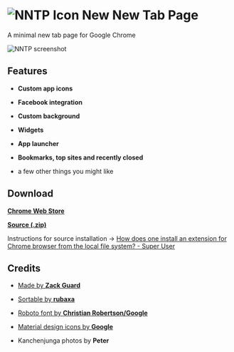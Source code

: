 # ![NNTP Icon](http://i.imgur.com/MuaXyc8.png) New New Tab Page

A minimal new tab page for Google Chrome

![NNTP screenshot](http://i.imgur.com/Ms0H1Qj.png)

## Features

+ **Custom app icons**

+ **Facebook integration**

+ **Custom background**

+ **Widgets**

+ **App launcher**

+ **Bookmarks, top sites and recently closed**

+ a few other things you might like

## Download

[**Chrome Web Store**](https://chrome.google.com/webstore/detail/new-new-tab-page/nndegnhfodohkemfnmalamgebofbgjcc)

[**Source (.zip)**](https://github.com/z-------------/New-New-Tab-Page/archive/master.zip)

Instructions for source installation -> [How does one install an extension for Chrome browser from the local file system? - Super User](http://superuser.com/a/247654)

## Credits

+ [Made by **Zack Guard**](http://zacharyguard.co.nf)

+ [Sortable by **rubaxa**](http://rubaxa.github.io/Sortable/)

+ [Roboto font by **Christian Robertson/Google**](http://www.google.com/fonts/specimen/Roboto)

+ [Material design icons by **Google**](https://google.github.io/material-design-icons/)

+ Kanchenjunga photos by **Peter**